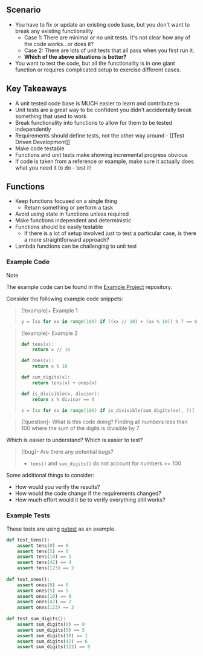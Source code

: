 ## Scenario

- You have to fix or update an existing code base, but you don't want to break any existing functionality
	- Case 1: There are minimal or no unit tests. It's not clear how any of the code works...or does it?
	- Case 2: There are lots of unit tests that all pass when you first run it.
	- **Which of the above situations is better?**
- You want to test the code, but all the functionality is in one giant function or requires complicated setup to exercise different cases.

## Key Takeaways

- A unit tested code base is MUCH easier to learn and contribute to
- Unit tests are a great way to be confident you didn't accidentally break something that used to work
- Break functionality into functions to allow for them to be tested independently
- Requirements should define tests, not the other way around - [[Test Driven Development]]
- Make code testable
- Functions and unit tests make showing incremental progress obvious
- If code is taken from a reference or example, make sure it actually does what you need it to do - test it!

## Functions

- Keep functions focused on a single thing
	- Return something or perform a task
- Avoid using state in functions unless required
- Make functions independent and deterministic
- Functions should be easily testable
	- If there is a lot of setup involved just to test a particular case, is there a more straightforward approach?
- Lambda functions can be challenging to unit test

### Example Code

> [!note]
> The example code can be found in the [Example Project](https://github.com/lrzmroczek/sw-dev-lessons-example-project/blob/testable-code/test_function_example.py) repository.

Consider the following example code snippets:

> [!example]+ Example 1
> ```python
> y = [xx for xx in range(100) if ((xx // 10) + (xx % 10)) % 7 == 0]
> ```

> [!example]- Example 2
> ```python
> def tens(x):
>     return x // 10
> 
> def ones(x):
>     return x % 10
> 
> def sum_digits(x):
>     return tens(x) + ones(x)
>
> def is_divisible(x, divisor):
>     return x % divisor == 0
>
> z = [xx for xx in range(100) if is_divisible(sum_digits(xx), 7)]
> ```

> [!question]- What is this code doing?
> Finding all numbers less than 100 where the sum of the digits is divisible by 7

Which is easier to understand? Which is easier to test?

> [!bug]- Are there any potential bugs?
> - `tens()` and `sum_digits()` do not account for numbers >= 100

Some additional things to consider:

- How would you verify the results?
- How would the code change if the requirements changed?
- How much effort would it be to verify everything still works?

### Example Tests

These tests are using [pytest](https://docs.pytest.org/en/7.4.x/) as an example.

```python
def test_tens():
    assert tens(0) == 0
    assert tens(5) == 0
    assert tens(10) == 1
    assert tens(42) == 4
    assert tens(123) == 2
  
def test_ones():
    assert ones(0) == 0
    assert ones(5) == 5
    assert ones(10) == 0
    assert ones(42) == 2
    assert ones(123) == 3
  
def test_sum_digits():
    assert sum_digits(0) == 0
    assert sum_digits(5) == 5
    assert sum_digits(10) == 1
    assert sum_digits(42) == 6
    assert sum_digits(123) == 6
```


